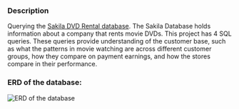 ### Description 
Querying the [Sakila DVD Rental database](https://www.postgresqltutorial.com/postgresql-getting-started/postgresql-sample-database/). The Sakila Database holds information about a company that rents movie DVDs. This project has 4 SQL queries. These queries provide understanding of the customer base, such as what the patterns in movie watching are across different customer groups, how they compare on payment earnings, and how the stores compare in their performance.

### ERD of the database:
![ERD of the database](https://video.udacity-data.com/topher/2018/September/5ba95d23_dvd-rental-erd-2/dvd-rental-erd-2.png "ERD of Sakila DVD Rental database")
